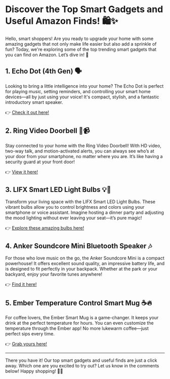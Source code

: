 # Discover the Top Smart Gadgets and Useful Amazon Finds! 🛍️✨

Hello, smart shoppers! Are you ready to upgrade your home with some amazing gadgets that not only make life easier but also add a sprinkle of fun? Today, we're exploring some of the top trending smart gadgets that you can find on Amazon. Let’s dive in! 🚀

## 1. **Echo Dot (4th Gen)** 🗣️
Looking to bring a little intelligence into your home? The Echo Dot is perfect for playing music, setting reminders, and controlling your smart home devices—all by just using your voice! It's compact, stylish, and a fantastic introductory smart speaker. 

👉 [Check it out here!](https://www.amazon.ie/s?k=Echo+Dot&tag=smartfinds403-21&linkCode=ll1&language=en_IE&ref_=as_li_ss_tl) 

## 2. **Ring Video Doorbell** 🚪📹
Stay connected to your home with the Ring Video Doorbell! With HD video, two-way talk, and motion-activated alerts, you can always see who’s at your door from your smartphone, no matter where you are. It’s like having a security guard at your front door!

👉 [View it here!](https://www.amazon.ie/s?k=Ring+Video+Doorbell&tag=smartfinds403-21&linkCode=ll1&language=en_IE&ref_=as_li_ss_tl)

## 3. **LIFX Smart LED Light Bulbs** 💡🌈
Transform your living space with the LIFX Smart LED Light Bulbs. These vibrant bulbs allow you to control brightness and colors using your smartphone or voice assistant. Imagine hosting a dinner party and adjusting the mood lighting without ever leaving your seat—it’s pure magic!

👉 [Explore these amazing bulbs here!](https://www.amazon.ie/s?k=LIFX+Smart+LED+Light+Bulbs&tag=smartfinds403-21&linkCode=ll1&language=en_IE&ref_=as_li_ss_tl) 

## 4. **Anker Soundcore Mini Bluetooth Speaker** 🎶
For those who love music on the go, the Anker Soundcore Mini is a compact powerhouse! It offers excellent sound quality, an impressive battery life, and is designed to fit perfectly in your backpack. Whether at the park or your backyard, enjoy your favorite tunes anywhere!

👉 [Find it here!](https://www.amazon.ie/s?k=Anker+Soundcore+Mini+Bluetooth+Speaker&tag=smartfinds403-21&linkCode=ll1&language=en_IE&ref_=as_li_ss_tl) 

## 5. **Ember Temperature Control Smart Mug** ☕🔥
For coffee lovers, the Ember Smart Mug is a game-changer. It keeps your drink at the perfect temperature for hours. You can even customize the temperature through the Ember app! No more lukewarm coffee—just perfect sips every time.

👉 [Grab yours here!](https://www.amazon.ie/s?k=Ember+Temperature+Control+Smart+Mug&tag=smartfinds403-21&linkCode=ll1&language=en_IE&ref_=as_li_ss_tl) 

---

There you have it! Our top smart gadgets and useful finds are just a click away. Which one are you excited to try out? Let us know in the comments below! Happy shopping! 🛒💖